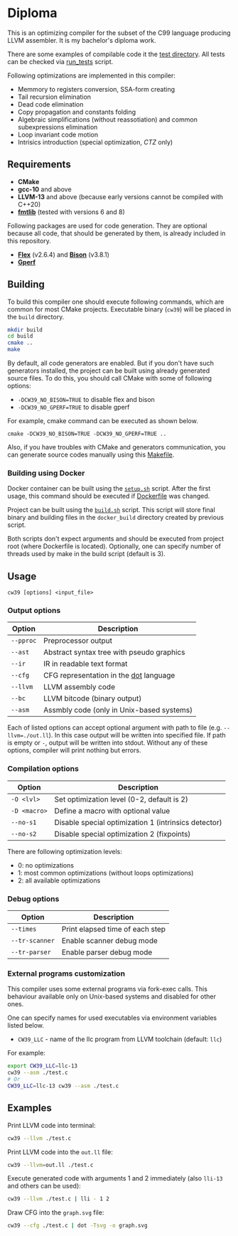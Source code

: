 # Diploma

This is an optimizing compiler for the subset of the C99 language producing LLVM assembler.
It is my bachelor's diploma work.

There are some examples of compilable code it the [test directory](/tests).
All tests can be checked via [run_tests](/tests/run_tests.sh) script.

Following optimizations are implemented in this compiler:

- Memmory to registers conversion, SSA-form creating
- Tail recursion elimination
- Dead code elimination
- Copy propagation and constants folding
- Algebraic simplifications (without reassotiation) and common subexpressions elimination
- Loop invariant code motion
- Intrisics introduction (special optimization, *CTZ* only)

## Requirements

- **CMake**
- **gcc-10** and above
- **LLVM-13** and above (because early versions cannot be compiled with C++20)
- **[fmtlib](https://fmt.dev/latest/index.html)** (tested with versions 6 and 8)

Following packages are used for code generation.
They are optional because all code, that should be generated by them, is already included in this repository.

- [**Flex**](https://github.com/westes/flex) (v2.6.4) and [**Bison**](https://www.gnu.org/software/bison) (v3.8.1)
- [**Gperf**](https://www.gnu.org/software/gperf)

## Building

To build this compiler one should execute following commands, which are common for most CMake projects.
Executable binary (`cw39`) will be placed in the `build` directory.

```sh
mkdir build
cd build
cmake ..
make
```

By default, all code generators are enabled.
But if you don't have such generators installed, the project can be built using already generated source files.
To do this, you should call CMake with some of following options:

- `-DCW39_NO_BISON=TRUE` to disable flex and bison
- `-DCW39_NO_GPERF=TRUE` to disable gperf

For example, cmake command can be executed as shown below.

```
cmake -DCW39_NO_BISON=TRUE -DCW39_NO_GPERF=TRUE ..
```

Also, if you have troubles with CMake and generators communication,
you can generate source codes manually using this [Makefile](/src/parser/Makefile).

### Building using Docker

Docker container can be built using the [`setup.sh`](/setup.sh) script. 
After the first usage, this command should be executed if [Dockerfile](/Dockerfile) was changed.

Project can be built using the [`build.sh`](/build.sh) script.
This script will store final binary and building files in the `docker_build` directory created by previous script.

Both scripts don't expect arguments and should be executed from project root (where Dockerfile is located).
Optionally, one can specify number of threads used by make in the build script (default is 3).

## Usage

```
cw39 [options] <input_file>
```

### Output options

| Option    | Description                                                     |
|-----------|-----------------------------------------------------------------|
| `--pproc` | Preprocessor output                                             |
| `--ast`   | Abstract syntax tree with pseudo graphics                       |
| `--ir`    | IR in readable text format                                      |
| `--cfg`   | CFG representation in the [dot](https://graphviz.org/) language |
| `--llvm`  | LLVM assembly code                                              |
| `--bc`    | LLVM bitcode (binary output)                                    |
| `--asm`   | Assmbly code (only in Unix-based systems)                       |

Each of listed options can accept optional argument with path to file (e.g. `--llvm=./out.ll`).
In this case output will be written into specified file.
If path is empty or `-`, output will be written into stdout.
Without any of these options, compiler will print nothing but errors.

### Compilation options

| Option       | Description                                          |
|--------------|------------------------------------------------------|
| `-O <lvl>`   | Set optimization level (0-2, default is 2)           |
| `-D <macro>` | Define a macro with optional value                   |
| `--no-s1`    | Disable special optimization 1 (intrinsics detector) |
| `--no-s2`    | Disable special optimization 2 (fixpoints)           |

There are following optimization levels:

- 0: no optimizations
- 1: most common optimizations (without loops optimizations)
- 2: all available optimizations

### Debug options

| Option         | Description                     |
|----------------|---------------------------------|
| `--times`      | Print elapsed time of each step |
| `--tr-scanner` | Enable scanner debug mode       |
| `--tr-parser`  | Enable parser debug mode        |


### External programs customization

This compiler uses some external programs via fork-exec calls.
This behaviour available only on Unix-based systems and disabled for other ones.

One can specify names for used executables via environment variables listed below.

- `CW39_LLC` - name of the llc program from LLVM toolchain (default: `llc`)

For example:

```sh
export CW39_LLC=llc-13
cw39 --asm ./test.c
# Or
CW39_LLC=llc-13 cw39 --asm ./test.c
```

## Examples

Print LLVM code into terminal:
```sh
cw39 --llvm ./test.c
```

Print LLVM code into the `out.ll` file:
```sh
cw39 --llvm=out.ll ./test.c
```

Execute generated code with arguments 1 and 2 immediately (also `lli-13` and others can be used):
```sh
cw39 --llvm ./test.c | lli - 1 2
```

Draw CFG into the `graph.svg` file:
```sh
cw39 --cfg ./test.c | dot -Tsvg -o graph.svg
```
